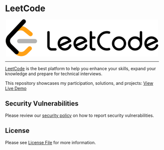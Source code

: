 # LeetCode

<div align="center">
    <img src="https://raw.githubusercontent.com/Zyphaex/leetcode/main/leetcode/leetcode.png" alt="LeetCode" width="500">
</div>

---

[LeetCode](https://leetcode.com/) is the best platform to help you enhance your skills, expand your knowledge and prepare for technical interviews.

This repository showcases my participation, solutions, and projects:
[View Live Demo](https://zyphaex.github.io/leetcode/)

## Security Vulnerabilities

Please review our [security policy](https://github.com/Zyphaex/leetcode/security/policy) on how to report security vulnerabilities.

## License

Please see [License File](https://github.com/Zyphaex/leetcode/blob/main/LICENSE) for more information.